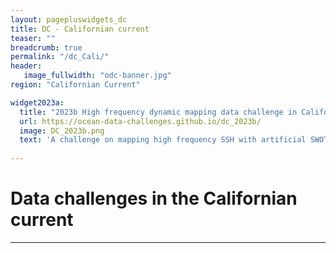 ```yaml
---
layout: pagepluswidgets_dc
title: DC - Californian current 
teaser: ""
breadcrumb: true
permalink: "/dc_Cali/"
header:
   image_fullwidth: "odc-banner.jpg" 
region: "Californian Current"

widget2023a:
  title: "2023b High frequency dynamic mapping data challenge in California Xover"
  url: https://ocean-data-challenges.github.io/dc_2023b/
  image: DC_2023b.png
  text: 'A challenge on mapping high frequency SSH with artificial SWOT and nadir data in the Californian SWOT X-over created by Datlas and MEOM-IGE. [...]'
 
--- 
```



# Data challenges in the Californian current 




---



